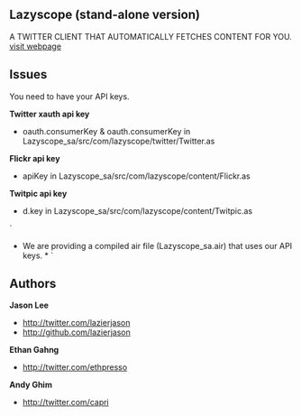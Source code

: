 ## Lazyscope (stand-alone version)

A TWITTER CLIENT THAT AUTOMATICALLY FETCHES CONTENT FOR YOU.
[visit webpage](http://lazyscope.com/)

## Issues

You need to have your API keys.

**Twitter xauth api key**

+ oauth.consumerKey & oauth.consumerKey in Lazyscope_sa/src/com/lazyscope/twitter/Twitter.as

**Flickr api key**

+ apiKey in Lazyscope_sa/src/com/lazyscope/content/Flickr.as
	
**Twitpic api key**

+ d.key in Lazyscope_sa/src/com/lazyscope/content/Twitpic.as




`
* We are providing a compiled air file (Lazyscope_sa.air) that uses our API keys. *
`


## Authors

**Jason Lee**

+ http://twitter.com/lazierjason
+ http://github.com/lazierjason

**Ethan Gahng**

+ http://twitter.com/ethpresso

**Andy Ghim**

+ http://twitter.com/capri

